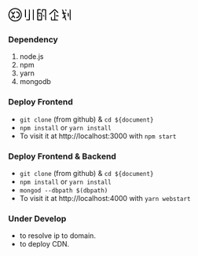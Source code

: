 <img src="/public/image/logo_desktop.png">

### Dependency
1. node.js
2. npm
3. yarn
4. mongodb

### Deploy Frontend
- `git clone` (from github) & `cd ${document}`
- `npm install` or `yarn install`
- To visit it at http://localhost:3000 with `npm start`

### Deploy Frontend & Backend
- `git clone` (from github) & `cd ${document}`
- `npm install` or `yarn install`
- `mongod --dbpath $(dbpath)`
- To visit it at http://localhost:4000 with `yarn webstart`

### Under Develop
- to resolve ip to domain.
- to deploy CDN.
